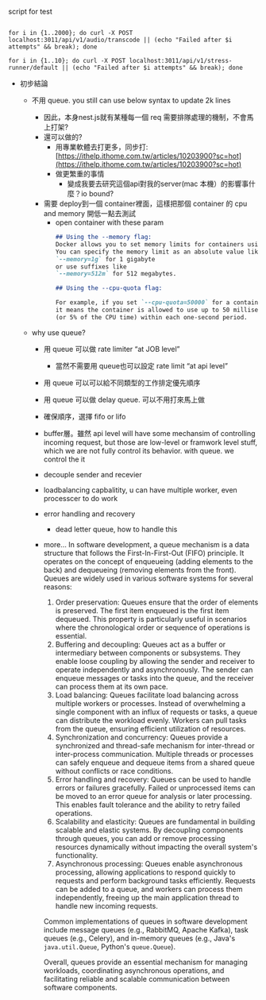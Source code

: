 
script for test

```tsx

for i in {1..2000}; do curl -X POST localhost:3011/api/v1/audio/transcode || (echo "Failed after $i attempts" && break); done

for i in {1..10}; do curl -X POST localhost:3011/api/v1/stress-runner/default || (echo "Failed after $i attempts" && break); done
```

- 初步結論
    - 不用 queue. you still can use below syntax to update 2k lines
        - 因此，本身nest.js就有某種每一個 req 需要排隊處理的機制，不會馬上打架?
        - 還可以做的?
            - 用專業軟體去打更多，同步打: [https://ithelp.ithome.com.tw/articles/10203900?sc=hot](https://ithelp.ithome.com.tw/articles/10203900?sc=hot)
            - 做更繁重的事情
                - 變成我要去研究這個api對我的server(mac 本機）的影響事什麼？io bound?
        - 需要 deploy到一個 container裡面，這樣把那個 container 的 cpu and memory 開低一點去測試
            - open container with these param
                ```markdown fold
                ## Using the --memory flag: 
                Docker allows you to set memory limits for containers using the --memory flag when starting a container. 
                You can specify the memory limit as an absolute value like 
                `--memory=1g` for 1 gigabyte 
                or use suffixes like 
                `--memory=512m` for 512 megabytes.
                
                ## Using the --cpu-quota flag:
                
                For example, if you set `--cpu-quota=50000` for a container, 
                it means the container is allowed to use up to 50 milliseconds 
                (or 5% of the CPU time) within each one-second period.
                ```
                
    - why use queue?
        - 用 queue 可以做 rate limiter “at JOB level”
            - 當然不需要用 queue也可以設定 rate limit “at api level”
        - 用 queue 可以可以給不同類型的工作排定優先順序
        - 用 queue 可以做 delay queue. 可以不用打來馬上做
        - 確保順序，選擇 fifo or lifo
        - buffer層。雖然 api level will have some mechansim of controlling incoming request, but those are low-level or framwork level stuff, which we are not fully control its behavior. with queue. we control the it
        - decouple sender and recevier
        - loadbalancing capbalitity, u can have multiple worker, even processcer to do work
        - error handling and recovery
            - dead letter queue, how to handle this
        - more…
            In software development, a queue mechanism is a data structure that follows the First-In-First-Out (FIFO) principle. It operates on the concept of enqueueing (adding elements to the back) and dequeueing (removing elements from the front). Queues are widely used in various software systems for several reasons:
            
            1. Order preservation: Queues ensure that the order of elements is preserved. The first item enqueued is the first item dequeued. This property is particularly useful in scenarios where the chronological order or sequence of operations is essential.
            2. Buffering and decoupling: Queues act as a buffer or intermediary between components or subsystems. They enable loose coupling by allowing the sender and receiver to operate independently and asynchronously. The sender can enqueue messages or tasks into the queue, and the receiver can process them at its own pace.
            3. Load balancing: Queues facilitate load balancing across multiple workers or processes. Instead of overwhelming a single component with an influx of requests or tasks, a queue can distribute the workload evenly. Workers can pull tasks from the queue, ensuring efficient utilization of resources.
            4. Synchronization and concurrency: Queues provide a synchronized and thread-safe mechanism for inter-thread or inter-process communication. Multiple threads or processes can safely enqueue and dequeue items from a shared queue without conflicts or race conditions.
            5. Error handling and recovery: Queues can be used to handle errors or failures gracefully. Failed or unprocessed items can be moved to an error queue for analysis or later processing. This enables fault tolerance and the ability to retry failed operations.
            6. Scalability and elasticity: Queues are fundamental in building scalable and elastic systems. By decoupling components through queues, you can add or remove processing resources dynamically without impacting the overall system's functionality.
            7. Asynchronous processing: Queues enable asynchronous processing, allowing applications to respond quickly to requests and perform background tasks efficiently. Requests can be added to a queue, and workers can process them independently, freeing up the main application thread to handle new incoming requests.
            
            Common implementations of queues in software development include message queues (e.g., RabbitMQ, Apache Kafka), task queues (e.g., Celery), and in-memory queues (e.g., Java's `java.util.Queue`, Python's `queue.Queue`).
            
            Overall, queues provide an essential mechanism for managing workloads, coordinating asynchronous operations, and facilitating reliable and scalable communication between software components.